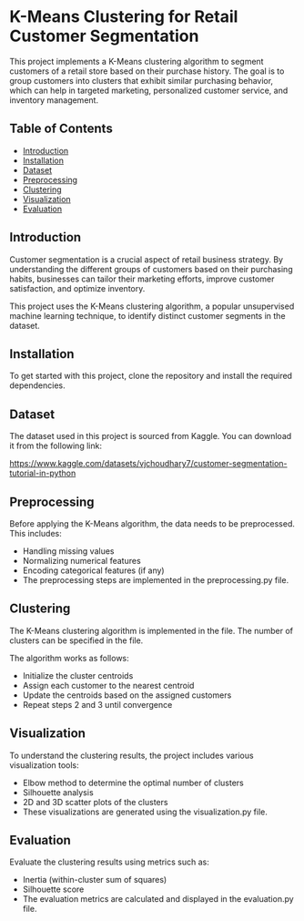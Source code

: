 # K-Means Clustering for Retail Customer Segmentation

This project implements a K-Means clustering algorithm to segment customers of a retail store based on their purchase history. The goal is to group customers into clusters that exhibit similar purchasing behavior, which can help in targeted marketing, personalized customer service, and inventory management.

## Table of Contents

- [Introduction](#introduction)
- [Installation](#installation)
- [Dataset](#dataset)
- [Preprocessing](#preprocessing)
- [Clustering](#clustering)
- [Visualization](#visualization)
- [Evaluation](#evaluation)

## Introduction

Customer segmentation is a crucial aspect of retail business strategy. By understanding the different groups of customers based on their purchasing habits, businesses can tailor their marketing efforts, improve customer satisfaction, and optimize inventory.

This project uses the K-Means clustering algorithm, a popular unsupervised machine learning technique, to identify distinct customer segments in the dataset.

## Installation

To get started with this project, clone the repository and install the required dependencies.

## Dataset
The dataset used in this project is sourced from Kaggle. You can download it from the following link:

https://www.kaggle.com/datasets/vjchoudhary7/customer-segmentation-tutorial-in-python

## Preprocessing
Before applying the K-Means algorithm, the data needs to be preprocessed. This includes:

- Handling missing values
- Normalizing numerical features
- Encoding categorical features (if any)
- The preprocessing steps are implemented in the preprocessing.py file.

## Clustering
The K-Means clustering algorithm is implemented in the file. The number of clusters can be specified in the file.

The algorithm works as follows:

- Initialize the cluster centroids
- Assign each customer to the nearest centroid
- Update the centroids based on the assigned customers
- Repeat steps 2 and 3 until convergence
 
## Visualization
To understand the clustering results, the project includes various visualization tools:

- Elbow method to determine the optimal number of clusters
- Silhouette analysis
- 2D and 3D scatter plots of the clusters
- These visualizations are generated using the visualization.py file.

## Evaluation
Evaluate the clustering results using metrics such as:

- Inertia (within-cluster sum of squares)
- Silhouette score
- The evaluation metrics are calculated and displayed in the evaluation.py file.


